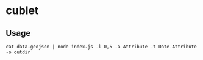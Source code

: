 # cublet

## Usage 

`cat data.geojson | node index.js -l 0,5 -a Attribute -t Date-Attribute -o outdir`
